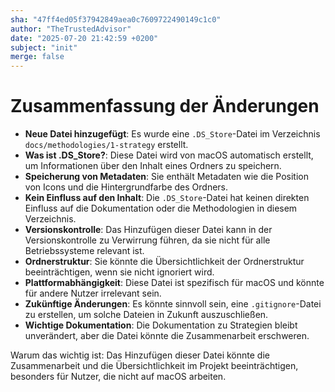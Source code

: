 ```yaml
---
sha: "47ff4ed05f37942849aea0c7609722490149c1c0"
author: "TheTrustedAdvisor"
date: "2025-07-20 21:42:59 +0200"
subject: "init"
merge: false
---
```


# Zusammenfassung der Änderungen

- **Neue Datei hinzugefügt**: Es wurde eine `.DS_Store`-Datei im Verzeichnis `docs/methodologies/1-strategy` erstellt.
- **Was ist .DS_Store?**: Diese Datei wird von macOS automatisch erstellt, um Informationen über den Inhalt eines Ordners zu speichern.
- **Speicherung von Metadaten**: Sie enthält Metadaten wie die Position von Icons und die Hintergrundfarbe des Ordners.
- **Kein Einfluss auf den Inhalt**: Die `.DS_Store`-Datei hat keinen direkten Einfluss auf die Dokumentation oder die Methodologien in diesem Verzeichnis.
- **Versionskontrolle**: Das Hinzufügen dieser Datei kann in der Versionskontrolle zu Verwirrung führen, da sie nicht für alle Betriebssysteme relevant ist.
- **Ordnerstruktur**: Sie könnte die Übersichtlichkeit der Ordnerstruktur beeinträchtigen, wenn sie nicht ignoriert wird.
- **Plattformabhängigkeit**: Diese Datei ist spezifisch für macOS und könnte für andere Nutzer irrelevant sein.
- **Zukünftige Änderungen**: Es könnte sinnvoll sein, eine `.gitignore`-Datei zu erstellen, um solche Dateien in Zukunft auszuschließen.
- **Wichtige Dokumentation**: Die Dokumentation zu Strategien bleibt unverändert, aber die Datei könnte die Zusammenarbeit erschweren.

Warum das wichtig ist: Das Hinzufügen dieser Datei könnte die Zusammenarbeit und die Übersichtlichkeit im Projekt beeinträchtigen, besonders für Nutzer, die nicht auf macOS arbeiten.

